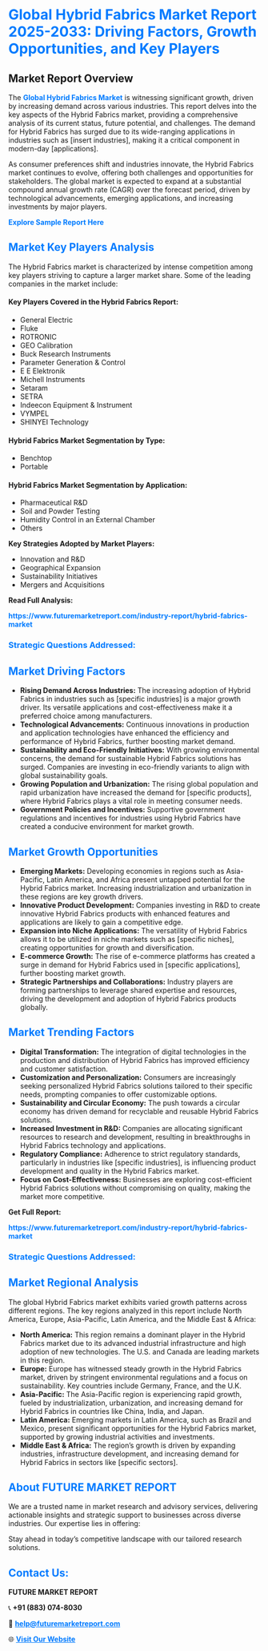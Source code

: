 <h1 style="color: #007BFF;">Global Hybrid Fabrics Market Report 2025-2033: Driving Factors, Growth Opportunities, and Key Players</h1>

<section id="overview">
<h2>Market Report Overview</h2>
<p>The <a href="https://www.futuremarketreport.com/industry-report/hybrid-fabrics-market" style="color: #007BFF; text-decoration: none;"><strong>Global Hybrid Fabrics Market</strong></a> is witnessing significant growth, driven by increasing demand across various industries. This report delves into the key aspects of the Hybrid Fabrics market, providing a comprehensive analysis of its current status, future potential, and challenges. The demand for Hybrid Fabrics has surged due to its wide-ranging applications in industries such as [insert industries], making it a critical component in modern-day [applications].</p>
<p>As consumer preferences shift and industries innovate, the Hybrid Fabrics market continues to evolve, offering both challenges and opportunities for stakeholders. The global market is expected to expand at a substantial compound annual growth rate (CAGR) over the forecast period, driven by technological advancements, emerging applications, and increasing investments by major players.</p>
</section>

<section id="overview">
<p><a href="https://www.futuremarketreport.com/request-sample/reportId=33572" style="color: #007BFF; text-decoration: none;"><strong>Explore Sample Report Here</strong></a></p>
</section>

<section id="key-players">
<h2 style="color: #007BFF;">Market Key Players Analysis</h2>
<p>The Hybrid Fabrics market is characterized by intense competition among key players striving to capture a larger market share. Some of the leading companies in the market include:</p>
<h4>Key Players Covered in the Hybrid Fabrics Report:</h4>
<ul><li>General Electric</li><li>Fluke</li><li>ROTRONIC</li><li>GEO Calibration</li><li>Buck Research Instruments</li><li>Parameter Generation &amp; Control</li><li>E E Elektronik</li><li>Michell Instruments</li><li>Setaram</li><li>SETRA</li><li>Indeecon Equipment &amp; Instrument</li><li>VYMPEL</li><li>SHINYEI Technology</li></ul>
<h4>Hybrid Fabrics Market Segmentation by Type:</h4>
<ul><li>Benchtop</li><li>Portable</li></ul>

<h4>Hybrid Fabrics Market Segmentation by Application:</h4>
<ul><li>Pharmaceutical R&amp;D</li><li>Soil and Powder Testing</li><li>Humidity Control in an External Chamber</li><li>Others</li></ul>
<p><strong>Key Strategies Adopted by Market Players:</strong></p>
<ul>
<li>Innovation and R&D</li>
<li>Geographical Expansion</li>
<li>Sustainability Initiatives</li>
<li>Mergers and Acquisitions</li>
</ul>
</section>

<section>
<p><strong>Read Full Analysis: </strong></p><a href="https://www.futuremarketreport.com/industry-report/hybrid-fabrics-market" style="color: #007BFF; text-decoration: none;"><strong>https://www.futuremarketreport.com/industry-report/hybrid-fabrics-market</strong></a>
<h3 style="color: #007BFF;">Strategic Questions Addressed:</h3>
</section>

<section id="driving-factors">
<h2 style="color: #007BFF;">Market Driving Factors</h2>
<ul>
<li><strong>Rising Demand Across Industries:</strong> The increasing adoption of Hybrid Fabrics in industries such as [specific industries] is a major growth driver. Its versatile applications and cost-effectiveness make it a preferred choice among manufacturers.</li>
<li><strong>Technological Advancements:</strong> Continuous innovations in production and application technologies have enhanced the efficiency and performance of Hybrid Fabrics, further boosting market demand.</li>
<li><strong>Sustainability and Eco-Friendly Initiatives:</strong> With growing environmental concerns, the demand for sustainable Hybrid Fabrics solutions has surged. Companies are investing in eco-friendly variants to align with global sustainability goals.</li>
<li><strong>Growing Population and Urbanization:</strong> The rising global population and rapid urbanization have increased the demand for [specific products], where Hybrid Fabrics plays a vital role in meeting consumer needs.</li>
<li><strong>Government Policies and Incentives:</strong> Supportive government regulations and incentives for industries using Hybrid Fabrics have created a conducive environment for market growth.</li>
</ul>
</section>

<section id="growth-opportunities">
<h2 style="color: #007BFF;">Market Growth Opportunities</h2>
<ul>
<li><strong>Emerging Markets:</strong> Developing economies in regions such as Asia-Pacific, Latin America, and Africa present untapped potential for the Hybrid Fabrics market. Increasing industrialization and urbanization in these regions are key growth drivers.</li>
<li><strong>Innovative Product Development:</strong> Companies investing in R&D to create innovative Hybrid Fabrics products with enhanced features and applications are likely to gain a competitive edge.</li>
<li><strong>Expansion into Niche Applications:</strong> The versatility of Hybrid Fabrics allows it to be utilized in niche markets such as [specific niches], creating opportunities for growth and diversification.</li>
<li><strong>E-commerce Growth:</strong> The rise of e-commerce platforms has created a surge in demand for Hybrid Fabrics used in [specific applications], further boosting market growth.</li>
<li><strong>Strategic Partnerships and Collaborations:</strong> Industry players are forming partnerships to leverage shared expertise and resources, driving the development and adoption of Hybrid Fabrics products globally.</li>
</ul>
</section>

<section id="trending-factors">
<h2 style="color: #007BFF;">Market Trending Factors</h2>
<ul>
<li><strong>Digital Transformation:</strong> The integration of digital technologies in the production and distribution of Hybrid Fabrics has improved efficiency and customer satisfaction.</li>
<li><strong>Customization and Personalization:</strong> Consumers are increasingly seeking personalized Hybrid Fabrics solutions tailored to their specific needs, prompting companies to offer customizable options.</li>
<li><strong>Sustainability and Circular Economy:</strong> The push towards a circular economy has driven demand for recyclable and reusable Hybrid Fabrics solutions.</li>
<li><strong>Increased Investment in R&D:</strong> Companies are allocating significant resources to research and development, resulting in breakthroughs in Hybrid Fabrics technology and applications.</li>
<li><strong>Regulatory Compliance:</strong> Adherence to strict regulatory standards, particularly in industries like [specific industries], is influencing product development and quality in the Hybrid Fabrics market.</li>
<li><strong>Focus on Cost-Effectiveness:</strong> Businesses are exploring cost-efficient Hybrid Fabrics solutions without compromising on quality, making the market more competitive.</li>
</ul>
</section>

<section>
<p><strong>Get Full Report: </strong></p><a href="https://www.futuremarketreport.com/industry-report/hybrid-fabrics-market" style="color: #007BFF; text-decoration: none;"><strong>https://www.futuremarketreport.com/industry-report/hybrid-fabrics-market</strong></a>
<h3 style="color: #007BFF;">Strategic Questions Addressed:</h3>
</section>


<section id="regional-analysis">
<h2 style="color: #007BFF;">Market Regional Analysis</h2>
<p>The global Hybrid Fabrics market exhibits varied growth patterns across different regions. The key regions analyzed in this report include North America, Europe, Asia-Pacific, Latin America, and the Middle East & Africa:</p>
<ul>
<li><strong>North America:</strong> This region remains a dominant player in the Hybrid Fabrics market due to its advanced industrial infrastructure and high adoption of new technologies. The U.S. and Canada are leading markets in this region.</li>
<li><strong>Europe:</strong> Europe has witnessed steady growth in the Hybrid Fabrics market, driven by stringent environmental regulations and a focus on sustainability. Key countries include Germany, France, and the U.K.</li>
<li><strong>Asia-Pacific:</strong> The Asia-Pacific region is experiencing rapid growth, fueled by industrialization, urbanization, and increasing demand for Hybrid Fabrics in countries like China, India, and Japan.</li>
<li><strong>Latin America:</strong> Emerging markets in Latin America, such as Brazil and Mexico, present significant opportunities for the Hybrid Fabrics market, supported by growing industrial activities and investments.</li>
<li><strong>Middle East & Africa:</strong> The region’s growth is driven by expanding industries, infrastructure development, and increasing demand for Hybrid Fabrics in sectors like [specific sectors].</li>
</ul>
</section>

<footer>
<h2 style="color: #007BFF;">About FUTURE MARKET REPORT</h2>
<p>We are a trusted name in market research and advisory services, delivering actionable insights and strategic support to businesses across diverse industries. Our expertise lies in offering:</p>

<p>Stay ahead in today’s competitive landscape with our tailored research solutions.</p>

<h2 style="color: #007BFF;">Contact Us:</h2>
<p><strong>FUTURE MARKET REPORT</strong></p>
<p>📞 <strong>+91 (883) 074-8030</strong></p>
<p>📧 <strong><a href="mailto:help@futuremarketreport.com" style="color: #007BFF;">help@futuremarketreport.com</a></strong></p>
<p>🌐 <strong><a href="https://www.futuremarketreport.com/" style="color: #007BFF;">Visit Our Website</a></strong></p>
</footer>